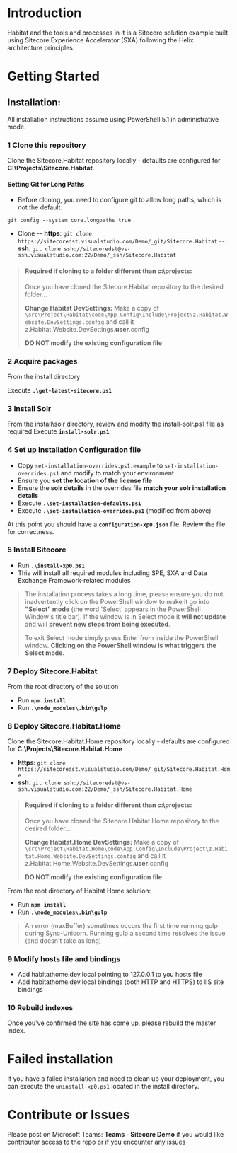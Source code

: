 # Introduction 
Habitat and the tools and processes in it is a Sitecore solution example built using Sitecore Experience Accelerator (SXA) following the Helix architecture principles.


# Getting Started
## Installation:

All installation instructions assume using PowerShell 5.1 in administrative mode.

### 1 Clone this repository
Clone the Sitecore.Habitat repository locally - defaults are configured for **C:\Projects\Sitecore.Habitat**. 

#### Setting Git for Long Paths




- Before cloning, you need to configure git to allow long paths, which is not the default.

`git config --system core.longpaths true`

- Clone 
-- **https**:	`git clone https://sitecoredst.visualstudio.com/Demo/_git/Sitecore.Habitat` 
-- **ssh**:		`git clone ssh://sitecoredst@vs-ssh.visualstudio.com:22/Demo/_ssh/Sitecore.Habitat`

> #### Required if cloning to a folder **different than c:\projects**:
> 
> Once you have cloned the Sitecore.Habitat repository to the desired folder...
> 
> **Change Habitat DevSettings:**
> Make a copy of `\src\Project\Habitat\code\App_Config\Include\Project\z.Habitat.Website.DevSettings.config` and call it z.Habitat.Website.DevSettings.**user**.config
>  
> **DO NOT modify the existing configuration file**


### 2 Acquire packages
From the install directory

Execute **`.\get-latest-sitecore.ps1`**

### 3 Install Solr

From the install\solr directory, review and modify the install-solr.ps1 file as required
Execute **`install-solr.ps1`**

### 4 Set up Installation Configuration file
- Copy `set-installation-overrides.ps1.example` to `set-installation-overrides.ps1` and modify to match your environment 
- Ensure you **set the location of the license file** 
- Ensure the **solr details** in the overrides file **match your solr installation details**
- Execute **`.\set-installation-defaults.ps1`**
- Execute **`.\set-installation-overrides.ps1`** (modified from above)

At this point you should have a **`configuration-xp0.json`** file. Review the file for correctness.


### 5 Install Sitecore

- Run **`.\install-xp0.ps1`**
- This will install all required modules including SPE, SXA and Data Exchange Framework-related modules

> The installation process takes a long time, please ensure you do not inadvertently click on the PowerShell window to make it go into **"Select" mode** (the word 'Select' appears in the PowerShell Window's title bar). If the window is in Select mode it **will not update** and will **prevent new steps from being executed**. 
> 
> To exit Select mode simply press Enter from inside the PowerShell window. **Clicking on the PowerShell window is what triggers the Select mode.**

### 7 Deploy Sitecore.Habitat
From the root directory of the solution
- Run **`npm install`**
- Run **`.\node_modules\.bin\gulp`** 

### 8 Deploy Sitecore.Habitat.Home
Clone the Sitecore.Habitat.Home repository locally - defaults are configured for **C:\Projects\Sitecore.Habitat.Home**

- **https**:	`git clone https://sitecoredst.visualstudio.com/Demo/_git/Sitecore.Habitat.Home` 
- **ssh**:		`git clone ssh://sitecoredst@vs-ssh.visualstudio.com:22/Demo/_ssh/Sitecore.Habitat.Home`


> #### Required if cloning to a folder **different than c:\projects**:
> 
> Once you have cloned the Sitecore.Habitat.Home repository to the desired folder...
> 
> **Change Habitat.Home DevSettings:**
>  Make a copy of `\src\Project\Habitat.Home\code\App_Config\Include\Project\z.Habitat.Home.Website.DevSettings.config` and call it z.Habitat.Home.Website.DevSettings.**user**.config
> 
> **DO NOT modify the existing configuration file**


From the root directory of Habitat Home solution:
- Run **`npm install`**
- Run **`.\node_modules\.bin\gulp`**

> An error (maxBuffer) sometimes occurs the first time running gulp during Sync-Unicorn. 
> Running gulp a second time resolves the issue (and doesn't take as long)

### 9 Modify hosts file and bindings
- Add habitathome.dev.local pointing to 127.0.0.1 to you hosts file
- Add habitathome.dev.local bindings (both HTTP and HTTPS) to IIS site bindings

### 10 Rebuild indexes
Once you've confirmed the site has come up, please rebuild the master index.

# Failed installation

If you have a failed installation and need to clean up your deployment, you can execute the `uninstall-xp0.ps1` located in the install directory.

# Contribute or Issues
Please post on Microsoft Teams:  **Teams - Sitecore Demo** if you would like contributor access to the repo or if you encounter any issues

